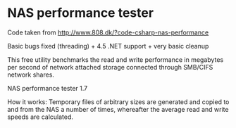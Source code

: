 # NAS performance tester

Code taken from http://www.808.dk/?code-csharp-nas-performance

Basic bugs fixed (threading) + 4.5 .NET support + very basic cleanup

This free utility benchmarks the read and write performance in megabytes per second of network attached storage connected through SMB/CIFS network shares.

NAS performance tester 1.7


How it works: Temporary files of arbitrary sizes are generated and copied to and from the NAS a number of times, whereafter the average read and write speeds are calculated.
